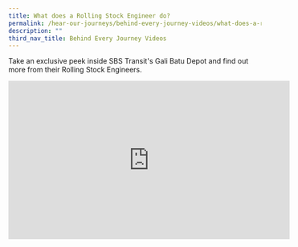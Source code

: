 ```yaml
---
title: What does a Rolling Stock Engineer do?
permalink: /hear-our-journeys/behind-every-journey-videos/what-does-a-rolling-stock-engineer-do/
description: ""
third_nav_title: Behind Every Journey Videos
---
```

Take an exclusive peek inside SBS Transit's Gali Batu Depot and find out more from their Rolling Stock Engineers.

<div class="bp-youtube">
<iframe allowfullscreen="" allow="accelerometer; autoplay; clipboard-write; encrypted-media; gyroscope; picture-in-picture; web-share" frameborder="0" title="YouTube video player" src="https://www.youtube.com/embed/COtS6a_X73o?si=tIFYHIJ4xTtUujR-" height="315" width="560"></iframe>
</div>
